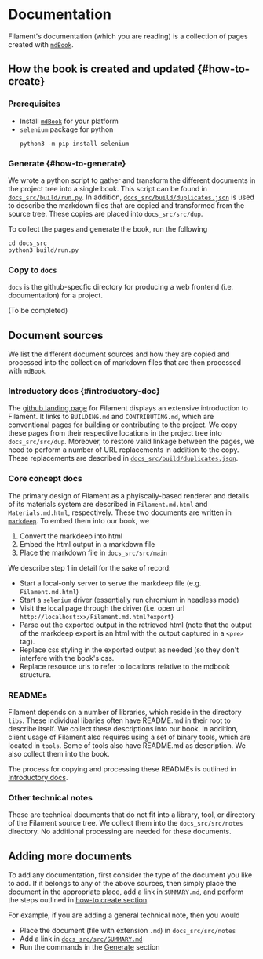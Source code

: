 # Documentation

Filament's documentation (which you are reading) is a collection of pages created with [`mdBook`].

## How the book is created and updated {#how-to-create}
### Prerequisites
 - Install [`mdBook`] for your platform
 - `selenium` package for python
   ```shell
   python3 -m pip install selenium
   ```

### Generate  {#how-to-generate}
We wrote a python script to gather and transform the different documents in the project tree into a
single book. This script can be found in [`docs_src/build/run.py`]. In addition,
[`docs_src/build/duplicates.json`] is used to describe the markdown files that are copied and
transformed from the source tree. These copies are placed into `docs_src/src/dup`.

To collect the pages and generate the book, run the following
```shell
cd docs_src
python3 build/run.py
```

### Copy to `docs`
`docs` is the github-specfic directory for producing a web frontend (i.e. documentation) for a
project.

(To be completed)

## Document sources
We list the different document sources and how they are copied and processed into the collection
of markdown files that are then processed with `mdBook`.

### Introductory docs {#introductory-doc}
The [github landing page] for Filament displays an extensive introduction to Filament. It
links to `BUILDING.md` and `CONTRIBUTING.md`, which are conventional pages for building or
contributing to the project. We copy these pages from their respective locations in the project
tree into `docs_src/src/dup`. Moreover, to restore valid linkage between the pages, we need
to perform a number of URL replacements in addition to the copy. These replacements are
described in [`docs_src/build/duplicates.json`].

### Core concept docs
The primary design of Filament as a phyiscally-based renderer and details of its materials
system are described in `Filament.md.html` and `Materials.md.html`, respectively. These two
documents are written in [`markdeep`]. To embed them into our book, we
 1. Convert the markdeep into html
 2. Embed the html output in a markdown file
 3. Place the markdown file in `docs_src/src/main`

We describe step 1 in detail for the sake of record:
 - Start a local-only server to serve the markdeep file (e.g. `Filament.md.html`)
 - Start a `selenium` driver (essentially run chromium in headless mode)
 - Visit the local page through the driver (i.e. open url `http://localhost:xx/Filament.md.html?export`)
 - Parse out the exported output in the retrieved html (note that the output of the markdeep
   export is an html with the output captured in a `<pre>` tag).
 - Replace css styling in the exported output as needed (so they don't interfere with the book's css.
 - Replace resource urls to refer to locations relative to the mdbook structure.

### READMEs
Filament depends on a number of libraries, which reside in the directory `libs`. These individual
libaries often have README.md in their root to describe itself. We collect these descriptions into our
book. In addition, client usage of Filament also requires using a set of binary tools, which are
located in `tools`. Some of tools also have README.md as description. We also collect them into the book.

The process for copying and processing these READMEs is outlined in [Introductory docs](#introductory-doc).

### Other technical notes
These are technical documents that do not fit into a library, tool, or directory of the
Filament source tree. We collect them into the `docs_src/src/notes` directory. No additional
processing are needed for these documents.

## Adding more documents
To add any documentation, first consider the type of the document you like to add. If it
belongs to any of the above sources, then simply place the document in the appropriate place,
add a link in `SUMMARY.md`, and perform the steps outlined in
[how-to create section](#how-to-create).

For example, if you are adding a general technical note, then you would
 - Place the document (file with extension `.md`) in `docs_src/src/notes`
 - Add a link in [`docs_src/src/SUMMARY.md`]
 - Run the commands in the [Generate](#how-to-generate) section

[github landing page]: https://google.github.io/filament
[`mdBook`]: https://rust-lang.github.io/mdBook/
[`markdeep`]: https://casual-effects.com/markdeep/
[`docs_src/build/run.py`]: https://github.com/google/filament/blob/main/docs_src/build/run.py
[`docs_src/build/duplicates.json`]: https://github.com/google/filament/blob/main/docs_src/build/duplicates.json
[`docs_src/src/SUMMARY.md`]: https://github.com/google/filament/blob/main/docs_src/src/SUMMARY.md

